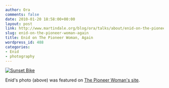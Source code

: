 ```yaml
---
author: Ora
comments: false
date: 2010-01-20 18:58:00+00:00
layout: post
link: http://www.martindale.org/blog/ora/talks/about/enid-on-the-pioneer-woman-again
slug: enid-on-the-pioneer-woman-again
title: Enid on The Pioneer Woman, Again
wordpress_id: 488
categories:
- Enid
- photography
---
```


[![Sunset Bike](http://farm4.static.flickr.com/3497/3762116426_4596c3b035.jpg)](http://www.flickr.com/photos/enidmartindale/3762116426/)

Enid's photo (above) was featured on [The Pioneer Woman's site](http://thepioneerwoman.com/photography/2010/01/your-sunrisesunset-photos-group-1/).
